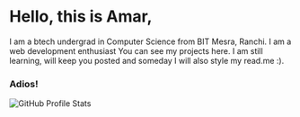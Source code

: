 # Hello, this is Amar,
I am a btech undergrad in Computer Science from BIT Mesra, Ranchi.
I am a web development enthusiast 
You can see my projects here.
I am still learning, will keep you posted and someday I will also style my read.me :). 
### Adios!
![GitHub Profile Stats](https://github-readme-stats.vercel.app/api?username=amarkumar9651&count_private=true&show_icons=true)
